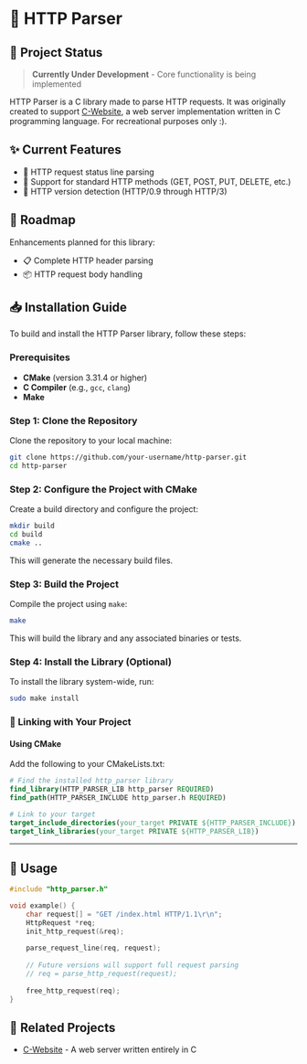 # 🚀 HTTP Parser

## 🚧 Project Status

> **Currently Under Development** - Core functionality is being implemented

HTTP Parser is a C library made to parse HTTP requests. It was originally created to support [C-Website](https://github.com/xirzo/C-Website), a web server implementation written in C programming language. For recreational purposes only :).

## ✨ Current Features

- 🔹 HTTP request status line parsing
- 🔹 Support for standard HTTP methods (GET, POST, PUT, DELETE, etc.)
- 🔹 HTTP version detection (HTTP/0.9 through HTTP/3)

## 🔮 Roadmap

Enhancements planned for this library:

- 📋 Complete HTTP header parsing
- 📦 HTTP request body handling

## 📥 Installation Guide

To build and install the HTTP Parser library, follow these steps:

### Prerequisites

- **CMake** (version 3.31.4 or higher)
- **C Compiler** (e.g., `gcc`, `clang`)
- **Make**

### Step 1: Clone the Repository

Clone the repository to your local machine:

```bash
git clone https://github.com/your-username/http-parser.git
cd http-parser
```

### Step 2: Configure the Project with CMake

Create a build directory and configure the project:

```bash
mkdir build
cd build
cmake ..
```

This will generate the necessary build files.

### Step 3: Build the Project

Compile the project using `make`:

```bash
make
```

This will build the library and any associated binaries or tests.

### Step 4: Install the Library (Optional)

To install the library system-wide, run:

```bash
sudo make install
```

### 🔗 Linking with Your Project

#### Using CMake

Add the following to your CMakeLists.txt:

```cmake
# Find the installed http_parser library
find_library(HTTP_PARSER_LIB http_parser REQUIRED)
find_path(HTTP_PARSER_INCLUDE http_parser.h REQUIRED)

# Link to your target
target_include_directories(your_target PRIVATE ${HTTP_PARSER_INCLUDE})
target_link_libraries(your_target PRIVATE ${HTTP_PARSER_LIB})
```

---

## 🔧 Usage

```c
#include "http_parser.h"

void example() {
    char request[] = "GET /index.html HTTP/1.1\r\n"; 
    HttpRequest *req;
    init_http_request(&req);
    
    parse_request_line(req, request);
    
    // Future versions will support full request parsing
    // req = parse_http_request(request);
    
    free_http_request(req);
}
```

## 🔗 Related Projects

- [C-Website](https://github.com/xirzo/C-Website) - A web server written entirely in C
